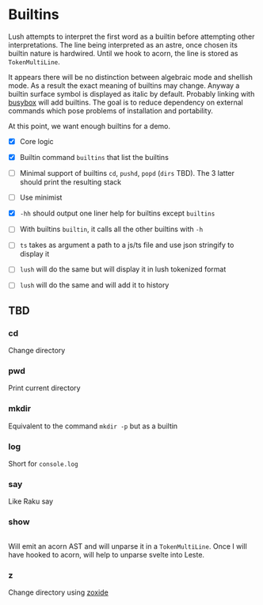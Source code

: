 # Builtins

Lush attempts to interpret the first word as a builtin before attempting other
interpretations. The line being interpreted as an astre, once chosen its builtin
nature is hardwired. Until we hook to acorn, the line is stored as
`TokenMultiLine`.

It appears there will be no distinction between algebraic mode and shellish
mode. As a result the exact meaning of builtins may change. Anyway a builtin
surface symbol is displayed as italic by default. Probably linking with
[busybox](busybox) will add builtins. The goal is to reduce dependency on
external commands which pose problems of installation and portability.

At this point, we want enough builtins for a demo.

  - [x] Core logic
  - [x] Builtin command `builtins` that list the builtins
  - [ ] Minimal support of builtins `cd`, `pushd`, `popd` (`dirs` TBD). The 3
        latter should print the resulting stack
  - [ ] Use minimist
  - [x] `-hh` should output one liner help for builtins except `builtins`
  - [ ] With builtins `builtin`, it calls all the other builtins with `-h`
  - [ ] `ts` takes as argument a path to a js/ts file and use json stringify to
        display it
  - [ ] `lush` will do the same but will display it in lush tokenized format
  - [ ] `lush` will do the same and will add it to history



## TBD

### cd

Change directory

### pwd

Print current directory

### mkdir

Equivalent to the command `mkdir -p` but as a builtin

### log

Short for `console.log`

### say

Like Raku say

### show

```show file.ts
````

Will emit an acorn AST and will unparse it in a `TokenMultiLine`. Once I will
have hooked to acorn, will help to unparse svelte into Leste.

### z

Change directory using [zoxide](https://github.com/ajeetdsouza/zoxide)
